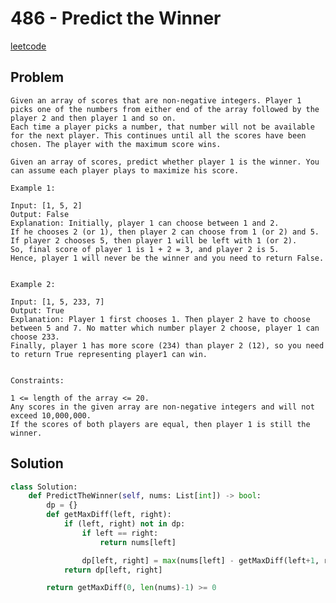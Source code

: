 # 486 - Predict the Winner

[leetcode](https://leetcode.com/problems/predict-the-winner/)

## Problem

    Given an array of scores that are non-negative integers. Player 1 picks one of the numbers from either end of the array followed by the player 2 and then player 1 and so on.
    Each time a player picks a number, that number will not be available for the next player. This continues until all the scores have been chosen. The player with the maximum score wins.
    
    Given an array of scores, predict whether player 1 is the winner. You can assume each player plays to maximize his score.
    
    Example 1:
    
    Input: [1, 5, 2]
    Output: False
    Explanation: Initially, player 1 can choose between 1 and 2. 
    If he chooses 2 (or 1), then player 2 can choose from 1 (or 2) and 5. If player 2 chooses 5, then player 1 will be left with 1 (or 2). 
    So, final score of player 1 is 1 + 2 = 3, and player 2 is 5. 
    Hence, player 1 will never be the winner and you need to return False.
     
    
    Example 2:
    
    Input: [1, 5, 233, 7]
    Output: True
    Explanation: Player 1 first chooses 1. Then player 2 have to choose between 5 and 7. No matter which number player 2 choose, player 1 can choose 233.
    Finally, player 1 has more score (234) than player 2 (12), so you need to return True representing player1 can win.
     
    
    Constraints:
    
    1 <= length of the array <= 20.
    Any scores in the given array are non-negative integers and will not exceed 10,000,000.
    If the scores of both players are equal, then player 1 is still the winner.

## Solution

```python
class Solution:
    def PredictTheWinner(self, nums: List[int]) -> bool:
        dp = {}
        def getMaxDiff(left, right):
            if (left, right) not in dp:
                if left == right:
                    return nums[left]

                dp[left, right] = max(nums[left] - getMaxDiff(left+1, right), nums[right] - getMaxDiff(left, right-1))
            return dp[left, right]

        return getMaxDiff(0, len(nums)-1) >= 0
```
